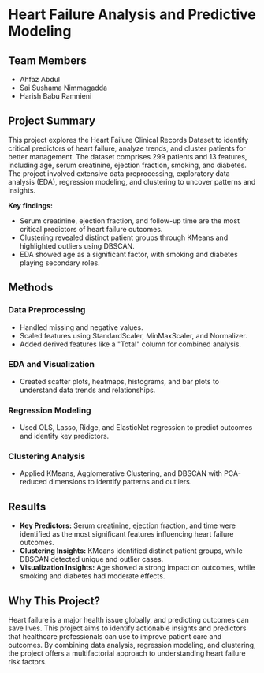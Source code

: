 # **Heart Failure Analysis and Predictive Modeling**

## **Team Members**
- Ahfaz Abdul  
- Sai Sushama Nimmagadda  
- Harish Babu Ramnieni  

## **Project Summary**
This project explores the Heart Failure Clinical Records Dataset to identify critical predictors of heart failure, analyze trends, and cluster patients for better management. The dataset comprises 299 patients and 13 features, including age, serum creatinine, ejection fraction, smoking, and diabetes. The project involved extensive data preprocessing, exploratory data analysis (EDA), regression modeling, and clustering to uncover patterns and insights.

**Key findings:**
- Serum creatinine, ejection fraction, and follow-up time are the most critical predictors of heart failure outcomes.  
- Clustering revealed distinct patient groups through KMeans and highlighted outliers using DBSCAN.  
- EDA showed age as a significant factor, with smoking and diabetes playing secondary roles.  

## **Methods**

### **Data Preprocessing**
- Handled missing and negative values.  
- Scaled features using StandardScaler, MinMaxScaler, and Normalizer.  
- Added derived features like a "Total" column for combined analysis.  

### **EDA and Visualization**
- Created scatter plots, heatmaps, histograms, and bar plots to understand data trends and relationships.  

### **Regression Modeling**
- Used OLS, Lasso, Ridge, and ElasticNet regression to predict outcomes and identify key predictors.  

### **Clustering Analysis**
- Applied KMeans, Agglomerative Clustering, and DBSCAN with PCA-reduced dimensions to identify patterns and outliers.  

## **Results**

- **Key Predictors:** Serum creatinine, ejection fraction, and time were identified as the most significant features influencing heart failure outcomes.  
- **Clustering Insights:** KMeans identified distinct patient groups, while DBSCAN detected unique and outlier cases.  
- **Visualization Insights:** Age showed a strong impact on outcomes, while smoking and diabetes had moderate effects.  

## **Why This Project?**
Heart failure is a major health issue globally, and predicting outcomes can save lives. This project aims to identify actionable insights and predictors that healthcare professionals can use to improve patient care and outcomes. By combining data analysis, regression modeling, and clustering, the project offers a multifactorial approach to understanding heart failure risk factors.

